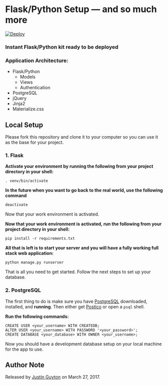Flask/Python Setup &mdash; and so much more
===========
[![Deploy](https://www.herokucdn.com/deploy/button.svg)](https://heroku.com/deploy)


### Instant Flask/Python kit ready to be deployed
 

### Application Architecture:

- Flask/Python
    - Models
    - Views
    - Authentication
- PostgreSQL
- jQuery
- Jinja2
- Materialize.css

## Local Setup

Please fork this repository and clone it to your computer so you can use it as the base for your project.


### 1. Flask

**Activate your environment by running the following from your project directory in your shell:**

```
. venv/bin/activate
```

**In the future when you want to go back to the real world, use the following command**

```
deactivate
```

Now that your work environment is activated.

**Now that your work environment is activated, run the following from your project directory in your shell:**

```
pip install -r requirements.txt
```

**All that is left is to start your server and you will have a fully working full stack web application:**

```
python manage.py runserver
```

That is all you need to get started. Follow the next steps to set up your database.


### 2. PostgreSQL

The first thing to do is make sure you have [PostgreSQL](https://www.postgresql.org/) downloaded, installed, and **running**.  Then either get [Postico](https://eggerapps.at/postico/ "PostgreSQL application for Mac") or open a `psql` shell.

**Run the following commands:**

```
CREATE USER <your_username> WITH CREATEDB;
ALTER USER <your_username> WITH PASSWORD '<your_password>';
CREATE DATABASE <your_database> WITH OWNER <your_username>;
```

Now you should have a development database setup on your local machine for the app to use.

## Author Note

Released by [Justin Guyton](https://github.com/JGuyton501) on March 27, 2017.